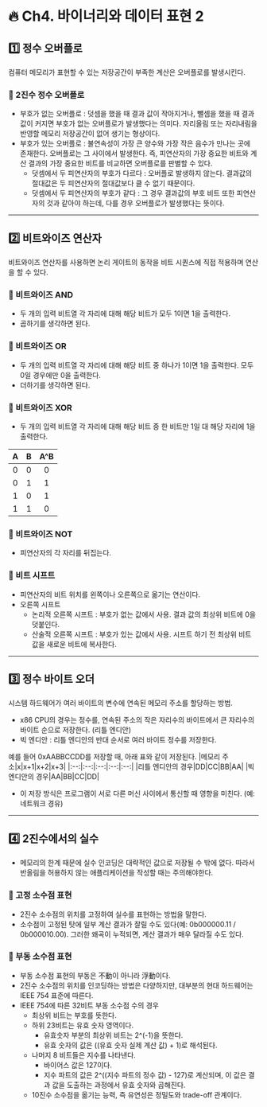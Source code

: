 # :fire: Ch4. 바이너리와 데이터 표현 2

## :one: 정수 오버플로

컴퓨터 메모리가 표현할 수 있는 저장공간이 부족한 계산은 오버플로를 발생시킨다.

### 📝 2진수 정수 오버플로

- 부호가 없는 오버플로 : 덧셈을 했을 때 결과 값이 작아지거나, 뺄셈을 했을 때 결과 값이 커지면 부호가 없는 오버플로가 발생했다는 의미다. 자리올림 또는 자리내림을 반영할 메모리 저장공간이 없어 생기는 형상이다.
- 부호가 있는 오버플로 : 불연속성이 가장 큰 양수와 가장 작은 음수가 만나는 곳에 존재한다. 오버플로는 그 사이에서 발생한다. 즉, 피연산자의 가장 중요한 비트와 계산 결과의 가장 중요한 비트를 비교하면 오버플로를 판별할 수 있다.
  - 덧셈에서 두 피연산자의 부호가 다르다 : 오버플로 발생하지 않는다. 결과값의 절대값은 두 피연산자의 절대값보다 클 수 없기 때문이다.
  - 덧셈에서 두 피연산자의 부호가 같다 : 그 경우 결과값의 부호 비트 또한 피연산자의 것과 같아야 하는데, 다를 경우 오버플로가 발생했다는 뜻이다. 

---

## :two: 비트와이즈 연산자

비트와이즈 연산자를 사용하면 논리 게이트의 동작을 비트 시퀀스에 직접 적용하며 연산을 할 수 있다.

### 📝 비트와이즈 AND

- 두 개의 입력 비트열 각 자리에 대해 해당 비트가 모두 1이면 1을 출력한다.
- 곱하기를 생각하면 된다.

### 📝 비트와이즈 OR

- 두 개의 입력 비트열 각 자리에 대해 해당 비트 중 하나가 1이면 1을 출력한다. 모두 0일 경우에만 0을 출력한다.
- 더하기를 생각하면 된다.

### 📝 비트와이즈 XOR

- 두 개의 입력 비트열 각 자리에 대해 해당 비트 중 한 비트만 1일 대 해당 자리에 1을 출력한다.
  
|A|B|A^B|
|:--:|:--:|:--:|
|0|0|0|
|0|1|1|
|1|0|1|
|1|1|0|

### 📝 비트와이즈 NOT

- 피연산자의 각 자리를 뒤집는다.

### 📝 비트 시프트

- 피연산자의 비트 위치를 왼쪽이나 오른쪽으로 옮기는 연산이다.
- 오른쪽 시프트
  - 논리적 오른쪽 시프트 : 부호가 없는 값에서 사용. 결과 값의 최상위 비트에 0을 덧붙인다.
  - 산술적 오른쪽 시프트 : 부호가 있는 값에서 사용. 시프트 하기 전 최상위 비트 값을 새로운 비트에 복사한다.

---

## :three: 정수 바이트 오더

시스템 하드웨어가 여러 바이트의 변수에 연속된 메모리 주소를 할당하는 방법.

- x86 CPU의 경우는 정수를, 연속된 주소의 작은 자리수의 바이트에서 큰 자리수의 바이트 순으로 저장한다. (리틀 엔디안)
- 빅 엔디안 : 리틀 엔디안의 반대 순서로 여러 바이트 정수를 저장한다.

예를 들어 0xAABBCCDD를 저장할 때, 아래 표와 같이 저장된다.
|메모리 주소|x|x+1|x+2|x+3|
|:--:|:--:|:--:|:--:|:--:|
|리틀 엔디안의 경우|DD|CC|BB|AA|
|빅 엔디안의 경우|AA|BB|CC|DD|

- 이 저장 방식은 프로그램이 서로 다른 머신 사이에서 통신할 때 영향을 미친다. (예: 네트워크 경유)

---

## :four: 2진수에서의 실수

- 메모리의 한계 때문에 실수 인코딩은 대략적인 값으로 저장될 수 밖에 없다. 따라서 반올림을 허용하지 않는 애플리케이션을 작성할 때는 주의해야한다.

### 📝 고정 소수점 표현

- 2진수 소수점의 위치를 고정하여 실수를 표현하는 방법을 말한다.
- 소수점이 고정된 탓에 일부 계산 결과가 잘릴 수도 있다(예: 0b000000.11 / 0b000010.00). 그러한 왜곡이 누적되면, 계산 결과가 매우 달라질 수도 있다.

### 📝 부동 소수점 표현

- 부동 소수점 표현의 부동은 不動이 아니라 浮動이다.
- 2진수 소수점의 위치를 인코딩하는 방법은 다양하지만, 대부분의 현대 하드웨어는 IEEE 754 표준에 따른다.
- IEEE 754에 따른 32비트 부동 소수점 수의 경우
  - 최상위 비트는 부호를 뜻한다.
  - 하위 23비트는 유효 숫자 영역이다.
    - 유효숫자 부분의 최상위 비트는 2^(-1)을 뜻한다.
    - 유효 숫자의 값은 ((유효 숫자 실제 계산 값) + 1)로 해석된다.
  - 나머지 8 비트들은 지수를 나타낸다.
    - 바이어스 값은 127이다.
    - 지수 파트의 값은 2^((지수 파트의 정수 값) - 127)로 계산되며, 이 값은 결과 값을 도출하는 과정에서 유효 숫자와 곱해진다.
  - 10진수 소수점을 옮기는 능력, 즉 유연성은 정밀도와 trade-off 관계이다.
